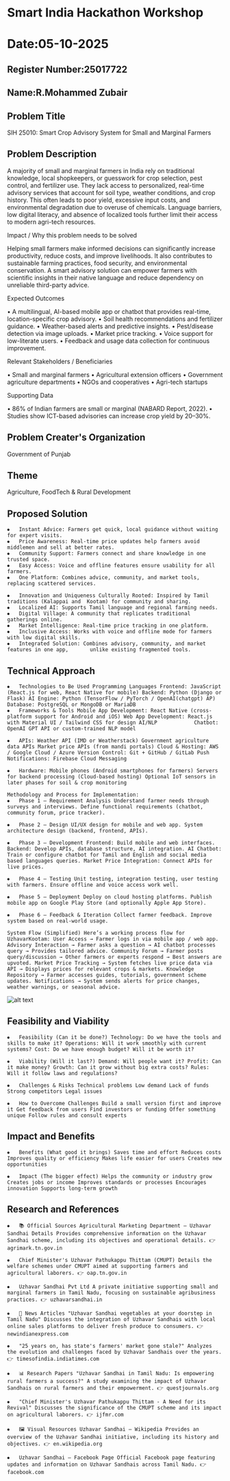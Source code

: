 # Smart India Hackathon Workshop
# Date:05-10-2025
## Register Number:25017722
## Name:R.Mohammed Zubair
## Problem Title
SIH 25010: Smart Crop Advisory System for Small and Marginal Farmers
## Problem Description
A majority of small and marginal farmers in India rely on traditional knowledge, local shopkeepers, or guesswork for crop selection, pest control, and fertilizer use. They lack access to personalized, real-time advisory services that account for soil type, weather conditions, and crop history. This often leads to poor yield, excessive input costs, and environmental degradation due to overuse of chemicals. Language barriers, low digital literacy, and absence of localized tools further limit their access to modern agri-tech resources.

Impact / Why this problem needs to be solved

Helping small farmers make informed decisions can significantly increase productivity, reduce costs, and improve livelihoods. It also contributes to sustainable farming practices, food security, and environmental conservation. A smart advisory solution can empower farmers with scientific insights in their native language and reduce dependency on unreliable third-party advice.

Expected Outcomes

• A multilingual, AI-based mobile app or chatbot that provides real-time, location-specific crop advisory.
• Soil health recommendations and fertilizer guidance.
• Weather-based alerts and predictive insights.
• Pest/disease detection via image uploads.
• Market price tracking.
• Voice support for low-literate users.
• Feedback and usage data collection for continuous improvement.

Relevant Stakeholders / Beneficiaries

• Small and marginal farmers
• Agricultural extension officers
• Government agriculture departments
• NGOs and cooperatives
• Agri-tech startups

Supporting Data

• 86% of Indian farmers are small or marginal (NABARD Report, 2022).
• Studies show ICT-based advisories can increase crop yield by 20–30%.

## Problem Creater's Organization
Government of Punjab

## Theme
Agriculture, FoodTech & Rural Development

## Proposed Solution
```
⦁	Instant Advice: Farmers get quick, local guidance without waiting for expert visits. 
⦁	Price Awareness: Real-time price updates help farmers avoid middlemen and sell at better rates. 
⦁	Community Support: Farmers connect and share knowledge in one trusted space. 
⦁	Easy Access: Voice and offline features ensure usability for all farmers. 
⦁	One Platform: Combines advice, community, and market tools, replacing scattered services.

⦁	Innovation and Uniqueness Culturally Rooted: Inspired by Tamil traditions (Kalappai and  Kootam) for community and sharing.
⦁	Localized AI: Supports Tamil language and regional farming needs. 
⦁	Digital Village: A community that replicates traditional gatherings online.
⦁	Market Intelligence: Real-time price tracking in one platform. 
⦁	Inclusive Access: Works with voice and offline mode for farmers with low digital skills. 
⦁	Integrated Solution: Combines advisory, community, and market features in one app,       unlike existing fragmented tools.
```

## Technical Approach
```
⦁	Technologies to Be Used Programming Languages Frontend: JavaScript (React.js for web, React Native for mobile) Backend: Python (Django or Flask) AI Engine: Python (TensorFlow / PyTorch / OpenAI(chatgpt) AP) Database: PostgreSQL or MongoDB or MariaDB
⦁	Frameworks & Tools Mobile App Development: React Native (cross-platform support for Android and iOS) Web App Development: React.js with Material UI / Tailwind CSS for design AI/NLP            Chatbot: OpenAI GPT API or custom-trained NLP model

⦁	APIs: Weather API (IMD or Weatherstack) Government agriculture data APIs Market price APIs (from mandi portals) Cloud & Hosting: AWS / Google Cloud / Azure Version Control: Git + GitHub / GitLab Push Notifications: Firebase Cloud Messaging

⦁	Hardware: Mobile phones (Android smartphones for farmers) Servers for backend processing (Cloud-based hosting) Optional IoT sensors in later phases for soil & crop monitoring

Methodology and Process for Implementation:
⦁	Phase 1 — Requirement Analysis Understand farmer needs through surveys and interviews. Define functional requirements (chatbot, community forum, price tracker).

⦁	Phase 2 — Design UI/UX design for mobile and web app. System architecture design (backend, frontend, APIs).

⦁	Phase 3 — Development Frontend: Build mobile and web interfaces. Backend: Develop APIs, database structure, AI integration. AI Chatbot: Train or configure chatbot for Tamil and English and social media based languages queries. Market Price Integration: Connect APIs for live prices.

⦁	Phase 4 — Testing Unit testing, integration testing, user testing with farmers. Ensure offline and voice access work well.

⦁	Phase 5 — Deployment Deploy on cloud hosting platforms. Publish mobile app on Google Play Store (and optionally Apple App Store).

⦁	Phase 6 — Feedback & Iteration Collect farmer feedback. Improve system based on real-world usage.

System Flow (Simplified) Here’s a working process flow for UzhavarKootam: User Access → Farmer logs in via mobile app / web app. Advisory Interaction → Farmer asks a question → AI chatbot processes query → Provides tailored advice. Community Forum → Farmer posts query/discussion → Other farmers or experts respond → Best answers are upvoted. Market Price Tracking → System fetches live price data via API → Displays prices for relevant crops & markets. Knowledge Repository → Farmer accesses guides, tutorials, government scheme updates. Notifications → System sends alerts for price changes, weather warnings, or seasonal advice.
```
![alt text](flowchart.png)

## Feasibility and Viability
```
⦁	Feasibility (Can it be done?) Technology: Do we have the tools and skills to make it? Operations: Will it work smoothly with current systems? Cost: Do we have enough budget? Will it be worth it?

⦁	Viability (Will it last?) Demand: Will people want it? Profit: Can it make money? Growth: Can it grow without big extra costs? Rules: Will it follow laws and regulations?

⦁	Challenges & Risks Technical problems Low demand Lack of funds Strong competitors Legal issues

⦁	How to Overcome Challenges Build a small version first and improve it Get feedback from users Find investors or funding Offer something unique Follow rules and consult experts
```
## Impact and Benefits
```
⦁	Benefits (What good it brings) Saves time and effort Reduces costs Improves quality or efficiency Makes life easier for users Creates new opportunities

⦁	Impact (The bigger effect) Helps the community or industry grow Creates jobs or income Improves standards or processes Encourages innovation Supports long-term growth
```
## Research and References
```
⦁	📚 Official Sources Agricultural Marketing Department – Uzhavar Sandhai Details Provides comprehensive information on the Uzhavar Sandhai scheme, including its objectives and operational details. 👉 agrimark.tn.gov.in

⦁	Chief Minister's Uzhavar Pathukappu Thittam (CMUPT) Details the welfare schemes under CMUPT aimed at supporting farmers and agricultural laborers. 👉 oap.tn.gov.in

⦁	Uzhavar Sandhai Pvt Ltd A private initiative supporting small and marginal farmers in Tamil Nadu, focusing on sustainable agribusiness practices. 👉 uzhavarsandhai.in

⦁	📰 News Articles "Uzhavar Sandhai vegetables at your doorstep in Tamil Nadu" Discusses the integration of Uzhavar Sandhais with local online sales platforms to deliver fresh produce to consumers. 👉 newindianexpress.com

⦁	"25 years on, has state's farmers' market gone stale?" Analyzes the evolution and challenges faced by Uzhavar Sandhais over the years. 👉 timesofindia.indiatimes.com

⦁	📊 Research Papers "Uzhavar Sandhai in Tamil Nadu: Is empowering rural farmers a success?" A study examining the impact of Uzhavar Sandhais on rural farmers and their empowerment. 👉 questjournals.org

⦁	"Chief Minister's Uzhavar Pathukappu Thittam - A Need for its Revival" Discusses the significance of the CMUPT scheme and its impact on agricultural laborers. 👉 ijfmr.com

⦁	🖼️ Visual Resources Uzhavar Sandhai – Wikipedia Provides an overview of the Uzhavar Sandhai initiative, including its history and objectives. 👉 en.wikipedia.org

⦁	Uzhavar Sandhai – Facebook Page Official Facebook page featuring updates and information on Uzhavar Sandhais across Tamil Nadu. 👉 facebook.com
```